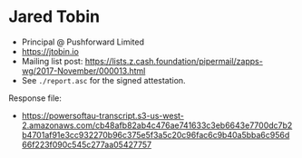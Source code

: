 # Jared Tobin

* Principal @ Pushforward Limited
* https://jtobin.io
* Mailing list post: <https://lists.z.cash.foundation/pipermail/zapps-wg/2017-November/000013.html>
* See `./report.asc` for the signed attestation.

Response file:

* https://powersoftau-transcript.s3-us-west-2.amazonaws.com/cb48afb82ab4c476ae741633c3eb6643e7700dc7b2b4701af91e3cc932270b96c375e5f3a5c20c96fac6c9b40a5bba6c956d66f223f090c545c277aa05427757
